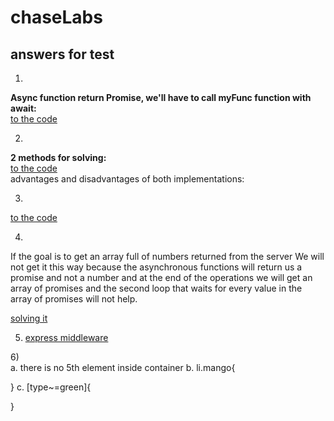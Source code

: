 # chaseLabs

## answers for test

1)

**Async function return Promise, we'll have to call myFunc function with await:**\
[to the code](https://github.com/orabenesh/chaseLabs/blob/6679c00fe9832e312600be1a347dd021a1daf3fd/answer1.tsx#L14)

2)

**2 methods for solving:**\
[to the code](https://github.com/orabenesh/chaseLabs/blob/9eee7d5e0cde06c28193c9b79f355349ee786907/answer2.tsx)\
advantages and disadvantages of both implementations:

3)

[to the code](https://github.com/orabenesh/chaseLabs/blob/63e954ab9aed5339958a7b5080df718edbd7d71d/answer3.html)

4)

If the goal is to get an array full of numbers returned from the server
We will not get it this way because the asynchronous functions will return us a promise and not a number and at the end of the operations we will get an array of promises and the second loop that waits for every value in the array of promises will not help.

[solving it](https://github.com/orabenesh/chaseLabs/blob/fd568e4fedb9c9ea6da5159d3a0a8c555b70e4af/answer4.tsx)

5) [express middleware](https://github.com/orabenesh/chaseLabs/blob/2324a2faedf0e6f32784f710c25847858fc1cbea/answers/answer5.js)

6)\
a. there is no 5th element inside container
b. li.mango{

}
c. [type~=green]{

}
